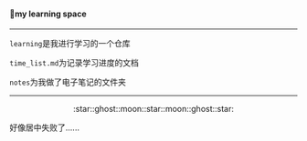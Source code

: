 #### :wave:my learning space

***

`learning`是我进行学习的一个仓库

`time_list.md`为记录学习进度的文档

`notes`为我做了电子笔记的文件夹

***

 <center> :star::ghost::moon::star::moon::ghost::star: </center>

好像居中失败了......

